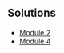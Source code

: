 ## Solutions
* [Module 2](https://siddheshkhedekar.github.io/JHU-HTML-CSS-and-Javascript-for-Web-Developers-Assignments/module2-solution/)
* [Module 4](https://siddheshkhedekar.github.io/JHU-HTML-CSS-and-Javascript-for-Web-Developers-Assignments/module4-solution/)